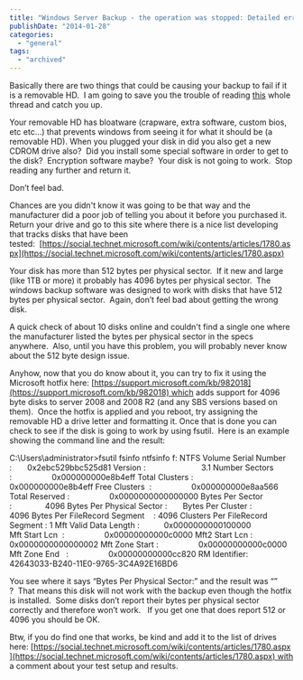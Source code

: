 ```yaml
---
title: "Windows Server Backup - the operation was stopped: Detailed error: The request could not be performed because of an I/O device error"
publishDate: "2014-01-28"
categories: 
  - "general"
tags:
  - "archived"
---
```


Basically there are two things that could be causing your backup to fail if it is a removable HD.  I am going to save you the trouble of reading [this](https://social.technet.microsoft.com/Forums/en-US/windowsbackup/thread/5d9e2f23-ee70-4d41-8bfc-c9c4068ee4e2) whole thread and catch you up.

Your removable HD has bloatware (crapware, extra software, custom bios, etc etc…) that prevents windows from seeing it for what it should be (a removable HD). When you plugged your disk in did you also get a new CDROM drive also?  Did you install some special software in order to get to the disk?  Encryption software maybe?  Your disk is not going to work.  Stop reading any further and return it.

Don’t feel bad.

Chances are you didn't know it was going to be that way and the manufacturer did a poor job of telling you about it before you purchased it. Return your drive and go to this site where there is a nice list developing that tracks disks that have been tested:  [https://social.technet.microsoft.com/wiki/contents/articles/1780.aspx](https://social.technet.microsoft.com/wiki/contents/articles/1780.aspx)

Your disk has more than 512 bytes per physical sector.  If it new and large (like 1TB or more) it probably has 4096 bytes per physical sector.  The windows backup software was designed to work with disks that have 512 bytes per physical sector.  Again, don’t feel bad about getting the wrong disk.

A quick check of about 10 disks online and couldn't find a single one where the manufacturer listed the bytes per physical sector in the specs anywhere.  Also, until you have this problem, you will probably never know about the 512 byte design issue.

Anyhow, now that you do know about it, you can try to fix it using the Microsoft hotfix here: [https://support.microsoft.com/kb/982018](https://support.microsoft.com/kb/982018) which adds support for 4096 byte disks to server 2008 and 2008 R2 (and any SBS versions based on them).  Once the hotfix is applied and you reboot, try assigning the removable HD a drive letter and formatting it. Once that is done you can check to see if the disk is going to work by using fsutil.  Here is an example showing the command line and the result:

C:\\Users\\administrator>fsutil fsinfo ntfsinfo f:
NTFS Volume Serial Number :       0x2ebc529bbc525d81
Version :                         3.1
Number Sectors :                  0x000000000e8b4eff
Total Clusters :                  0x000000000e8b4eff
Free Clusters  :                  0x000000000e8aa566
Total Reserved :                  0x0000000000000000
Bytes Per Sector  :               4096
Bytes Per Physical Sector :       <Not Supported>
Bytes Per Cluster :               4096
Bytes Per FileRecord Segment    : 4096
Clusters Per FileRecord Segment : 1
Mft Valid Data Length :           0x0000000000100000
Mft Start Lcn  :                  0x00000000000c0000
Mft2 Start Lcn :                  0x0000000000000002
Mft Zone Start :                  0x00000000000c0000
Mft Zone End   :                  0x00000000000cc820
RM Identifier:        42643033-B240-11E0-9765-3C4A92E16BD6

You see where it says “Bytes Per Physical Sector:” and the result was “<Not Supported>” ?  That means this disk will not work with the backup even though the hotfix is installed.  Some disks don’t report their bytes per physical sector correctly and therefore won’t work.   If you get one that does report 512 or 4096 you should be OK.

Btw, if you do find one that works, be kind and add it to the list of drives here: [https://social.technet.microsoft.com/wiki/contents/articles/1780.aspx](https://social.technet.microsoft.com/wiki/contents/articles/1780.aspx) with a comment about your test setup and results.
